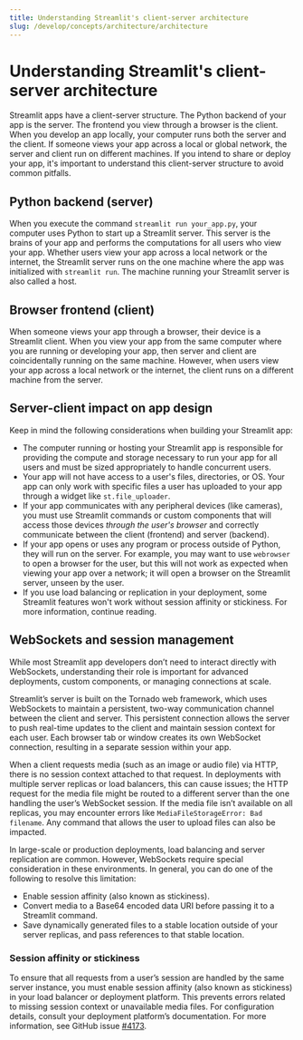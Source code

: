 ```yaml
---
title: Understanding Streamlit's client-server architecture
slug: /develop/concepts/architecture/architecture
---
```


# Understanding Streamlit's client-server architecture

Streamlit apps have a client-server structure. The Python backend of your app is the server. The frontend you view through a browser is the client. When you develop an app locally, your computer runs both the server and the client. If someone views your app across a local or global network, the server and client run on different machines. If you intend to share or deploy your app, it's important to understand this client-server structure to avoid common pitfalls.

## Python backend (server)

When you execute the command `streamlit run your_app.py`, your computer uses Python to start up a Streamlit server. This server is the brains of your app and performs the computations for all users who view your app. Whether users view your app across a local network or the internet, the Streamlit server runs on the one machine where the app was initialized with `streamlit run`. The machine running your Streamlit server is also called a host.

## Browser frontend (client)

When someone views your app through a browser, their device is a Streamlit client. When you view your app from the same computer where you are running or developing your app, then server and client are coincidentally running on the same machine. However, when users view your app across a local network or the internet, the client runs on a different machine from the server.

## Server-client impact on app design

Keep in mind the following considerations when building your Streamlit app:

- The computer running or hosting your Streamlit app is responsible for providing the compute and storage necessary to run your app for all users and must be sized appropriately to handle concurrent users.
- Your app will not have access to a user's files, directories, or OS. Your app can only work with specific files a user has uploaded to your app through a widget like `st.file_uploader`.
- If your app communicates with any peripheral devices (like cameras), you must use Streamlit commands or custom components that will access those devices _through the user's browser_ and correctly communicate between the client (frontend) and server (backend).
- If your app opens or uses any program or process outside of Python, they will run on the server. For example, you may want to use `webrowser` to open a browser for the user, but this will not work as expected when viewing your app over a network; it will open a browser on the Streamlit server, unseen by the user.
- If you use load balancing or replication in your deployment, some Streamlit features won't work without session affinity or stickiness. For more information, continue reading.

## WebSockets and session management

While most Streamlit app developers don’t need to interact directly with WebSockets, understanding their role is important for advanced deployments, custom components, or managing connections at scale.

Streamlit’s server is built on the Tornado web framework, which uses WebSockets to maintain a persistent, two-way communication channel between the client and server. This persistent connection allows the server to push real-time updates to the client and maintain session context for each user. Each browser tab or window creates its own WebSocket connection, resulting in a separate session within your app.

When a client requests media (such as an image or audio file) via HTTP, there is no session context attached to that request. In deployments with multiple server replicas or load balancers, this can cause issues; the HTTP request for the media file might be routed to a different server than the one handling the user’s WebSocket session. If the media file isn’t available on all replicas, you may encounter errors like `MediaFileStorageError: Bad filename`. Any command that allows the user to upload files can also be impacted.

In large-scale or production deployments, load balancing and server replication are common. However, WebSockets require special consideration in these environments. In general, you can do one of the following to resolve this limitation:

- Enable session affinity (also known as stickiness).
- Convert media to a Base64 encoded data URI before passing it to a Streamlit command.
- Save dynamically generated files to a stable location outside of your server replicas, and pass references to that stable location.

### Session affinity or stickiness

To ensure that all requests from a user’s session are handled by the same server instance, you must enable session affinity (also known as stickiness) in your load balancer or deployment platform. This prevents errors related to missing session context or unavailable media files. For configuration details, consult your deployment platform’s documentation. For more information, see GitHub issue [#4173](https://github.com/streamlit/streamlit/issues/4173).
